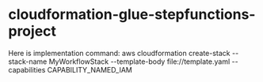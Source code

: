 # cloudformation-glue-stepfunctions-project

Here is implementation command:
aws cloudformation create-stack --stack-name MyWorkflowStack --template-body file://template.yaml --capabilities CAPABILITY_NAMED_IAM

